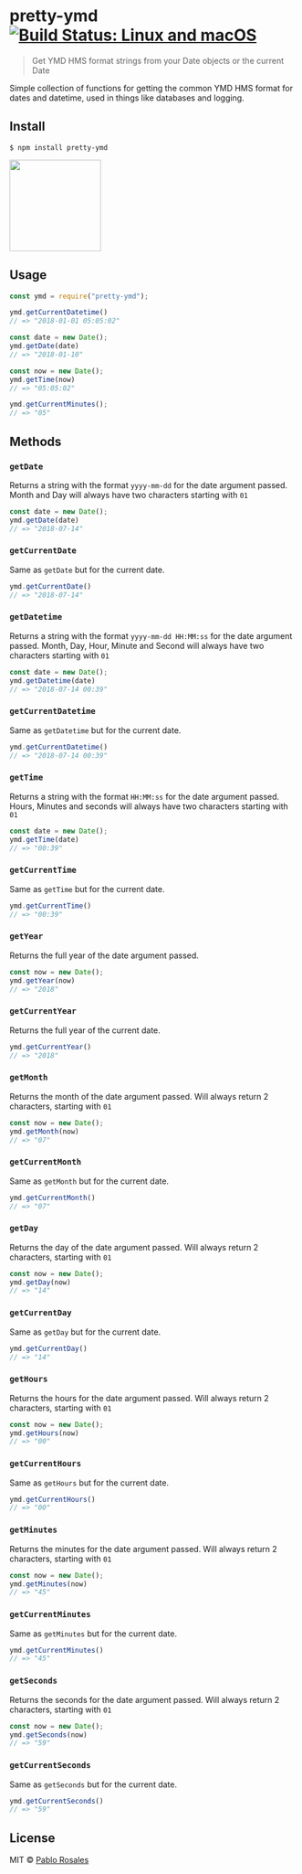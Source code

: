 # pretty-ymd [![Build Status: Linux and macOS](https://travis-ci.org/PabloRosales/pretty-ymd.svg?branch=master)](https://travis-ci.org/PabloRosales/pretty-ymd)

> Get YMD HMS format strings from your Date objects or the current Date

Simple collection of functions for getting the common YMD HMS format for dates and datetime,
used in things like databases and logging.

## Install

```
$ npm install pretty-ymd
```
<a href="https://www.patreon.com/pablorosales">
	<img src="https://c5.patreon.com/external/logo/become_a_patron_button@2x.png" width="160">
</a>

## Usage

```js
const ymd = require("pretty-ymd");

ymd.getCurrentDatetime()
// => "2018-01-01 05:05:02"

const date = new Date();
ymd.getDate(date)
// => "2018-01-10"

const now = new Date();
ymd.getTime(now)
// => "05:05:02"

ymd.getCurrentMinutes();
// => "05"
```

## Methods

### `getDate`

Returns a string with the format `yyyy-mm-dd` for the date argument passed. Month and Day will always have two characters starting with `01`

```js
const date = new Date();
ymd.getDate(date)
// => "2018-07-14"
```

### `getCurrentDate`

Same as `getDate` but for the current date.

```js
ymd.getCurrentDate()
// => "2018-07-14"
```

### `getDatetime`

Returns a string with the format `yyyy-mm-dd HH:MM:ss` for the date argument passed. Month, Day, Hour, Minute and Second will always have two characters starting with `01`

```js
const date = new Date();
ymd.getDatetime(date)
// => "2018-07-14 00:39"
```

### `getCurrentDatetime`

Same as `getDatetime` but for the current date.

```js
ymd.getCurrentDatetime()
// => "2018-07-14 00:39"
```

### `getTime`

Returns a string with the format `HH:MM:ss` for the date argument passed. Hours, Minutes and seconds will always have two characters starting with `01`

```js
const date = new Date();
ymd.getTime(date)
// => "00:39"
```

### `getCurrentTime`

Same as `getTime` but for the current date.

```js
ymd.getCurrentTime()
// => "00:39"
```

### `getYear`

Returns the full year of the date argument passed.

```js
const now = new Date();
ymd.getYear(now)
// => "2018"
```

### `getCurrentYear`

Returns the full year of the current date.

```js
ymd.getCurrentYear()
// => "2018"
```

### `getMonth`

Returns the month of the date argument passed. Will always return 2 characters, starting with `01`

```js
const now = new Date();
ymd.getMonth(now)
// => "07"
```

### `getCurrentMonth`

Same as `getMonth` but for the current date.

```js
ymd.getCurrentMonth()
// => "07"
```

### `getDay`

Returns the day of the date argument passed. Will always return 2 characters, starting with `01`

```js
const now = new Date();
ymd.getDay(now)
// => "14"
```

### `getCurrentDay`

Same as `getDay` but for the current date.

```js
ymd.getCurrentDay()
// => "14"
```

### `getHours`

Returns the hours for the date argument passed. Will always return 2 characters, starting with `01`

```js
const now = new Date();
ymd.getHours(now)
// => "00"
```

### `getCurrentHours`

Same as `getHours` but for the current date.

```js
ymd.getCurrentHours()
// => "00"
```

### `getMinutes`

Returns the minutes for the date argument passed. Will always return 2 characters, starting with `01`

```js
const now = new Date();
ymd.getMinutes(now)
// => "45"
```

### `getCurrentMinutes`

Same as `getMinutes` but for the current date.

```js
ymd.getCurrentMinutes()
// => "45"
```

### `getSeconds`

Returns the seconds for the date argument passed. Will always return 2 characters, starting with `01`

```js
const now = new Date();
ymd.getSeconds(now)
// => "59"
```

### `getCurrentSeconds`

Same as `getSeconds` but for the current date.

```js
ymd.getCurrentSeconds()
// => "59"
```

## License

MIT © [Pablo Rosales](https://pablorosales.xyz)